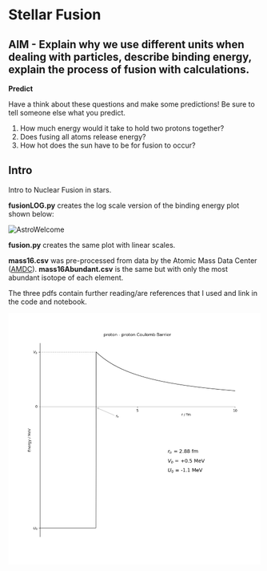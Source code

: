 # Stellar Fusion

## AIM - Explain why we use different units when dealing with particles, describe binding energy, explain the process of fusion with calculations.

**Predict**

Have a think about these questions and make some predictions! Be sure to tell someone else what you predict.

1) How much energy would it take to hold two protons together?  
2) Does fusing all atoms release energy?  
3) How hot does the sun have to be for fusion to occur?

## Intro

Intro to Nuclear Fusion in stars.

**fusionLOG.py** creates the log scale version of the binding energy plot shown below:

![AstroWelcome](bindingEnergyLog.gif)

**fusion.py** creates the same plot with linear scales.

**mass16.csv** was pre-processed from data by the Atomic Mass Data Center ([AMDC](http://amdc.impcas.ac.cn/filel.html)).
**mass16Abundant.csv** is the same but with only the most abundant isotope of each element.

The three pdfs contain further reading/are references that I used and link in the code and notebook.

![AstroWelcome](ppCoulombBarrier.png)
